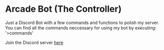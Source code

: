 # Arcade Bot (The Controller)

Just a Discord Bot with a few commands and functions to polish my server. 
You can find all the commands neccessary for using my bot by executing: '>commands'

Join the Discord server [here](https://discord.gg/c8n6mRT)
